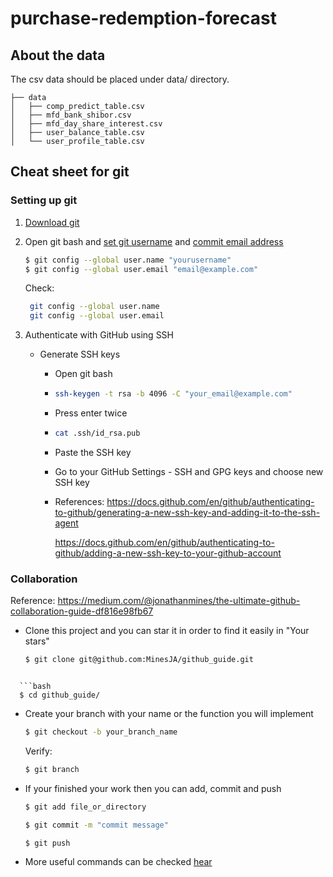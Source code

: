 # purchase-redemption-forecast

## About the data

The csv data should be placed under data/ directory.

```
├── data
│   ├── comp_predict_table.csv
│   ├── mfd_bank_shibor.csv
│   ├── mfd_day_share_interest.csv
│   ├── user_balance_table.csv
│   └── user_profile_table.csv
```

## Cheat sheet for git

### Setting up git

1. [Download git](https://git-scm.com/downloads)

2. Open git bash and [set git username](https://docs.github.com/en/github/using-git/setting-your-username-in-git) and [commit email address](https://docs.github.com/en/github/setting-up-and-managing-your-github-user-account/setting-your-commit-email-address)

   ```bash
   $ git config --global user.name "yourusername"
   $ git config --global user.email "email@example.com"
   ```

   Check:

   ```bash
    git config --global user.name
    git config --global user.email
   ```

3. Authenticate with GitHub using SSH

   - Generate SSH keys

     - Open git bash

     - ```bash
       ssh-keygen -t rsa -b 4096 -C "your_email@example.com"
       ```

     - Press enter twice

     - ```bash
       cat .ssh/id_rsa.pub
       ```

     - Paste the SSH key

     - Go to your GitHub Settings - SSH and GPG keys and choose new SSH key

     - References: https://docs.github.com/en/github/authenticating-to-github/generating-a-new-ssh-key-and-adding-it-to-the-ssh-agent

       https://docs.github.com/en/github/authenticating-to-github/adding-a-new-ssh-key-to-your-github-account

### Collaboration

Reference: https://medium.com/@jonathanmines/the-ultimate-github-collaboration-guide-df816e98fb67

- Clone this project and you can star it in order to find it easily in "Your stars"
  
  ```bash
  $ git clone git@github.com:MinesJA/github_guide.git
```
  
  ```bash
  $ cd github_guide/
  ```
  
- Create your branch with your name or the function you will implement

  ```bash
  $ git checkout -b your_branch_name
  ```

  Verify:

  ```bash
  $ git branch
  ```

- If your finished your work then you can add, commit and push

  ```bash
  $ git add file_or_directory
  ```

  ```bash
  $ git commit -m "commit message"
  ```

  ```bash
  $ git push
  ```

- More useful commands can be checked [hear]()